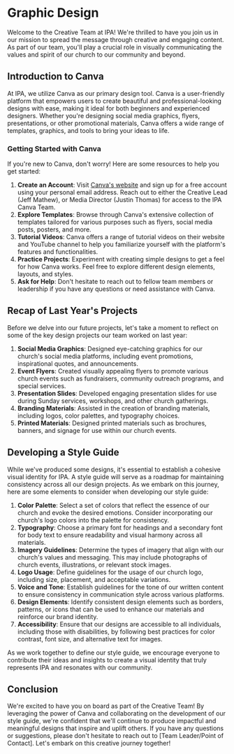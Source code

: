 # Graphic Design

Welcome to the Creative Team at IPA! We're thrilled to have you join us in our mission to spread the message through creative and engaging content. As part of our team, you'll play a crucial role in visually communicating the values and spirit of our church to our community and beyond.

## **Introduction to Canva**

At IPA, we utilize Canva as our primary design tool. Canva is a user-friendly platform that empowers users to create beautiful and professional-looking designs with ease, making it ideal for both beginners and experienced designers. Whether you're designing social media graphics, flyers, presentations, or other promotional materials, Canva offers a wide range of templates, graphics, and tools to bring your ideas to life.

### **Getting Started with Canva**

If you're new to Canva, don't worry! Here are some resources to help you get started:

1. **Create an Account**: Visit [Canva's website](https://www.canva.com/) and sign up for a free account using your personal email address. Reach out to either the Creative Lead (Jeff Mathew), or Media Director (Justin Thomas) for access to the IPA Canva Team. 
2. **Explore Templates**: Browse through Canva's extensive collection of templates tailored for various purposes such as flyers, social media posts, posters, and more.
3. **Tutorial Videos**: Canva offers a range of tutorial videos on their website and YouTube channel to help you familiarize yourself with the platform's features and functionalities.
4. **Practice Projects**: Experiment with creating simple designs to get a feel for how Canva works. Feel free to explore different design elements, layouts, and styles.
5. **Ask for Help**: Don't hesitate to reach out to fellow team members or leadership if you have any questions or need assistance with Canva.

## **Recap of Last Year's Projects**

Before we delve into our future projects, let's take a moment to reflect on some of the key design projects our team worked on last year:

1. **Social Media Graphics**: Designed eye-catching graphics for our church's social media platforms, including event promotions, inspirational quotes, and announcements.
2. **Event Flyers**: Created visually appealing flyers to promote various church events such as fundraisers, community outreach programs, and special services.
3. **Presentation Slides**: Developed engaging presentation slides for use during Sunday services, workshops, and other church gatherings.
4. **Branding Materials**: Assisted in the creation of branding materials, including logos, color palettes, and typography choices.
5. **Printed Materials**: Designed printed materials such as brochures, banners, and signage for use within our church events.

## **Developing a Style Guide**

While we've produced some designs, it's essential to establish a cohesive visual identity for IPA. A style guide will serve as a roadmap for maintaining consistency across all our design projects. As we embark on this journey, here are some elements to consider when developing our style guide:

1. **Color Palette**: Select a set of colors that reflect the essence of our church and evoke the desired emotions. Consider incorporating our church's logo colors into the palette for consistency.
2. **Typography**: Choose a primary font for headings and a secondary font for body text to ensure readability and visual harmony across all materials.
3. **Imagery Guidelines**: Determine the types of imagery that align with our church's values and messaging. This may include photographs of church events, illustrations, or relevant stock images.
4. **Logo Usage**: Define guidelines for the usage of our church logo, including size, placement, and acceptable variations.
5. **Voice and Tone**: Establish guidelines for the tone of our written content to ensure consistency in communication style across various platforms.
6. **Design Elements**: Identify consistent design elements such as borders, patterns, or icons that can be used to enhance our materials and reinforce our brand identity.
7. **Accessibility**: Ensure that our designs are accessible to all individuals, including those with disabilities, by following best practices for color contrast, font size, and alternative text for images.

As we work together to define our style guide, we encourage everyone to contribute their ideas and insights to create a visual identity that truly represents IPA and resonates with our community.

## **Conclusion**

We're excited to have you on board as part of the Creative Team! By leveraging the power of Canva and collaborating on the development of our style guide, we're confident that we'll continue to produce impactful and meaningful designs that inspire and uplift others. If you have any questions or suggestions, please don't hesitate to reach out to [Team Leader/Point of Contact]. Let's embark on this creative journey together!